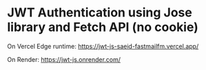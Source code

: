 # JWT Authentication using Jose library and Fetch API (no cookie)

On Vercel Edge runtime:
https://jwt-js-saeid-fastmailfm.vercel.app/

On Render:
https://jwt-js.onrender.com/


